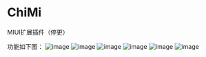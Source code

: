 # ChiMi #
MIUI扩展插件（停更）

功能如下图：
![image](img/1.png)
![image](img/2.png)
![image](img/3.png)
![image](img/4.png)
![image](img/5.png)
![image](img/6.png)

